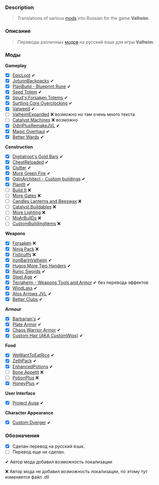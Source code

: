 ### Description

> Translations of various [mods](https://www.nexusmods.com/valheim/) into Russian for the game **Valheim**. 

### Описание
> Переводы различных [модов](https://www.nexusmods.com/valheim/) на русский язык для игры **Valheim**.

### Моды

**Gameplay**
 - [X] [EpicLoot](https://www.nexusmods.com/valheim/mods/387) ✔
 - [X] [JotunnBackpacks](https://www.nexusmods.com/valheim/mods/1416) ✔
 - [X] [PlanBuild - Blueprint Rune](https://www.nexusmods.com/valheim/mods/1125) ✔
 - [X] [Seed Totem](https://www.nexusmods.com/valheim/mods/876) ✔
 - [X] [Spud's Forsaken Totems](https://www.nexusmods.com/valheim/mods/715) ✔
 - [X] [Surtling Core Overclocking](https://www.nexusmods.com/valheim/mods/909) ✔
 - [X] [Valweed](https://www.nexusmods.com/valheim/mods/1023) ✔
 - [ ] [ValheimExpanded](https://www.nexusmods.com/valheim/mods/1154) ❌ возможно но там очень много текста
 - [ ] [Catalyst Machines](https://www.nexusmods.com/valheim/mods/1306) ❌ возможно
 - [X] [OdinPlusRemakeJVL](https://github.com/Digitalroot-Valheim/OdinPlusRemakeJVL) ✔
 - [X] [Magic Overhaul](https://www.nexusmods.com/valheim/mods/1418) ✔
 - [X] [Better Wards](https://www.nexusmods.com/valheim/mods/402) ✔

**Construction**
 - [X] [Digitalroot's Gold Bars](https://www.nexusmods.com/valheim/mods/1448) ✔
 - [X] [ChestReloaded](https://www.nexusmods.com/valheim/mods/653) ✔
 - [X] [Clutter](https://www.nexusmods.com/valheim/mods/1350) ✔
 - [X] [More Green Fire](https://www.nexusmods.com/valheim/mods/1352) ✔
 - [X] [OdinArchitect - Custom buildings](https://www.nexusmods.com/valheim/mods/1174) ✔
 - [X] [PlantIt](https://www.nexusmods.com/valheim/mods/1251) ✔
 - [ ] [Build It](https://www.nexusmods.com/valheim/mods/1385) ❌
 - [ ] [More Gates](https://www.nexusmods.com/valheim/mods/1087) ❌
 - [ ] [Candles Lanterns and Beeswax](https://www.nexusmods.com/valheim/mods/1226) ❌
 - [ ] [Catalyst Buildables](https://www.nexusmods.com/valheim/mods/1335) ❌
 - [ ] [More Lighting](https://www.nexusmods.com/valheim/mods/1214) ❌
 - [ ] [MoArBuIlDs](https://valheim.thunderstore.io/package/OdinPlus/MoArBuIlDs/) ❌
 - [ ] [CustomBuildingItems](https://https://valheim.thunderstore.io/package/Smallo/CustomBuildingItems/) ❌

**Weapons**
 - [X] [Forsaken](https://www.nexusmods.com/valheim/mods/799) ❌
 - [X] [Ninja Pack](https://www.nexusmods.com/valheim/mods/1182) ❌
 - [X] [Fisticuffs](https://valheim.thunderstore.io/package/OdinPlus/Fisticuffs/) ❌
 - [X] [IronBarInValheim](https://www.nexusmods.com/valheim/mods/1196) ✔
 - [X] [Hugos More Two Handers](https://www.nexusmods.com/valheim/mods/1189) ✔
 - [X] [Runic Swords](https://valheim.thunderstore.io/package/OdinPlus/RunicSwords/) ✔
 - [X] [Steel Age](https://www.nexusmods.com/valheim/mods/1143) ✔
 - [X] [Terraheim - Weapons Tools and Armor](https://www.nexusmods.com/valheim/mods/803) ✔ без перевода эффектов
 - [X] [WindLass](https://www.nexusmods.com/valheim/mods/1209) ✔
 - [X] [Atos Arrows JVL](https://www.nexusmods.com/valheim/mods/1301) ✔
 - [X] [Better Clubs](https://www.nexusmods.com/valheim/mods/1288) ✔

**Armour**
 - [X] [Barbarian's](https://www.nexusmods.com/valheim/mods/640) ✔
 - [X] [Plate Armor](https://www.nexusmods.com/valheim/mods/567) ✔
 - [X] [Chaos Warrior Armor](https://www.nexusmods.com/valheim/mods/1215) ✔
 - [X] [Custom Hair (AKA CustomWigs)](https://www.nexusmods.com/valheim/mods/1236) ✔

**Food**
 - [X] [WeWantToEatRice](https://www.nexusmods.com/valheim/mods/1225) ✔
 - [X] [ZethPack](https://www.nexusmods.com/valheim/mods/1242) ✔
 - [X] [EnhancedPotions](https://valheim.thunderstore.io/package/hbocao/EnhancedPotions/) ✔
 - [ ] [Bone Appetit](https://www.nexusmods.com/valheim/mods/1250) ❌
 - [ ] [PotionPlus](https://valheim.thunderstore.io/package/OdinPlus/PotionPlus/) ❌
 - [X] [HoneyPlus](https://valheim.thunderstore.io/package/OhhLoz/HoneyPlus/) ✔

**User Interface**
 - [X] [Project Auga](https://www.nexusmods.com/valheim/mods/1413) ✔

**Character Appearance**
 - [X] [Custom Dverger](https://www.nexusmods.com/valheim/mods/1351) ✔


### Обозначения

- [X] Сделан перевод на русский язык.
- [ ] Перевод еще не сделан.

 ✔ Автор мода добавил возможность локализации
 
 ❌ Автор мода не добавил возможность локализации, по этому тут изменяется файл .dll
